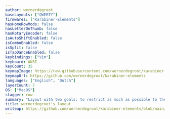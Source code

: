 ```yaml
---
author: wernerdegroot
baseLayouts: ["QWERTY"]
firmwares: ["Karabiner-Elements"]
hasHomeRowMods: false
hasLetterOnThumb: false
hasRotaryEncoder: false
isAutoShiftEnabled: false
isComboEnabled: false
isSplit: false
isTapDanceEnabled: false
keybindings: ["Vim"]
keyboard: ANSI
keyCount: 35
keymapImage: https://raw.githubusercontent.com/wernerdegroot/karabiner-elements/refs/heads/main/keyboard-layout.png
keymapUrl: https://github.com/wernerdegroot/karabiner-elements
languages: ["English", "Dutch"]
layerCount: 7
OS: ["MacOS"]
stagger: row
summary: "Layout with two goals: to restrict as much as possible to the 30 alpha keys plus the spacebar, and to stay as close to QWERTY as possible to not mess with muscle memory and allow easy transition to traditional keyboards."
title: wernerdegroot's layout
writeup: https://github.com/wernerdegroot/karabiner-elements/blob/main/README.md
---
```

